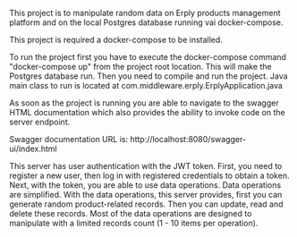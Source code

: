 This project is to manipulate random data on Erply products management platform and on the local Postgres database running vai docker-compose.

This project is required a docker-compose to be installed.

To run the project first you have to execute the docker-compose command "docker-compose up" from the project root location. This will make the Postgres database run.
Then you need to compile and run the project.
Java main class to run is located at com.middleware.erply.ErplyApplication.java

As soon as the project is running you are able to navigate to the swagger HTML documentation which also provides the ability to invoke code on the server endpoint.

Swagger documentation URL is:
http://localhost:8080/swagger-ui/index.html

This server has user authentication with the JWT token.
First, you need to register a new user, then log in with registered credentials to obtain a token.
Next, with the token, you are able to use data operations.
Data operations are simplified. With the data operations, this server provides, first you can generate random product-related records. Then you can update, read and delete these records.
Most of the data operations are designed to manipulate with a limited records count (1 - 10 items per operation). 